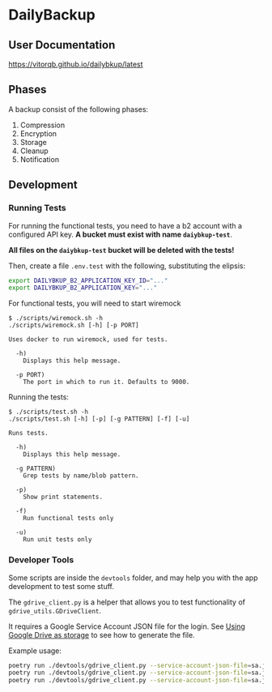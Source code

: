 # DailyBackup

## User Documentation

https://vitorqb.github.io/dailybkup/latest

## Phases

A backup consist of the following phases:

1. Compression
2. Encryption
3. Storage
4. Cleanup
5. Notification

## Development

### Running Tests

For running the functional tests, you need to have a b2 account with a
configured API key. **A bucket must exist with name `daiybkup-test`**.

**All files on the `daiybkup-test` bucket will be deleted with the tests!**

Then, create a file `.env.test` with the following, substituting the elipsis:
```sh
export DAILYBKUP_B2_APPLICATION_KEY_ID="..."
export DAILYBKUP_B2_APPLICATION_KEY="..."
```

For functional tests, you will need to start wiremock

```
$ ./scripts/wiremock.sh -h
./scripts/wiremock.sh [-h] [-p PORT]

Uses docker to run wiremock, used for tests.

  -h)
    Displays this help message.

  -p PORT)
    The port in which to run it. Defaults to 9000.
```

Running the tests:
```
$ ./scripts/test.sh -h
./scripts/test.sh [-h] [-p] [-g PATTERN] [-f] [-u]

Runs tests.

  -h)
    Displays this help message.

  -g PATTERN)
    Grep tests by name/blob pattern.

  -p)
    Show print statements.

  -f)
    Run functional tests only

  -u)
    Run unit tests only
```


### Developer Tools

Some scripts are inside the `devtools` folder, and may help you with
the app development to test some stuff.

The `gdrive_client.py` is a helper that allows you to test functionality of
`gdrive_utils.GDriveClient`.

It requires a Google Service Account JSON file for the login. See
[Using Google Drive as storage](./docs/index.md#login) to see how to
generate the file.

Example usage:

```sh
poetry run ./devtools/gdrive_client.py --service-account-json-file=sa.json delete --file-id 142Bqmt5-UdKsKEMURiIjcaYYq-epRmGq
poetry run ./devtools/gdrive_client.py --service-account-json-file=sa.json list --parent-id=1-NvPw-NLrZ6JByHIFnMKN0mUcr9IATMT
poetry run ./devtools/gdrive_client.py --service-account-json-file=sa.json upload --parent-id '1-NvPw-NLrZ6JByHIFnMKN0mUcr9IATMT' /home/barbosa/mytmp/foo
```
